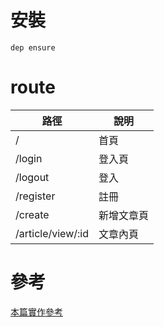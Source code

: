 # 安裝

    dep ensure 

# route
    
路徑            |說明				 
---------------|-------------
/                 | 首頁
/login            | 登入頁			 
/logout            | 登入			 
/register          | 註冊			 
/create            | 新增文章頁	 
/article/view/:id | 文章內頁	 
 
# 參考

[本篇實作參考](https://semaphoreci.com/community/tutorials/building-go-web-applications-and-microservices-using-gin)